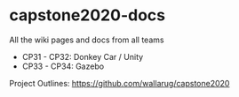 # capstone2020-docs
All the wiki pages and docs from all teams

- CP31 - CP32:  Donkey Car / Unity
- CP33 - CP34:  Gazebo

Project Outlines: https://github.com/wallarug/capstone2020
